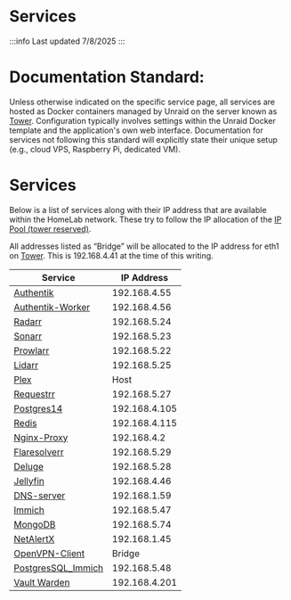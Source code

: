 # Services

:::info
Last updated 7/8/2025
:::

# **Documentation Standard:**

Unless otherwise indicated on the specific service page, all services are hosted as Docker containers managed by Unraid on the server known as [Tower](Hardware/Servers/Tower.md). Configuration typically involves settings within the Unraid Docker template and the application's own web interface. Documentation for services not following this standard will explicitly state their unique setup (e.g., cloud VPS, Raspberry Pi, dedicated VM).

# Services

Below is a list of services along with their IP address that are available within the HomeLab network. These try to follow the IP allocation of the [IP Pool (tower reserved)](Home/IP%20Pool%20%28tower%20reserved%29.md).

All addresses listed as “Bridge” will be allocated to the IP address for eth1 on [Tower](Hardware/Servers/Tower.md). This is 192.168.4.41 at the time of this writing.

| Service | IP Address |
| --- | --- |
| [Authentik](Services/Networking/Authentik.md) | 192.168.4.55 |
| [Authentik-Worker](Services/Networking/Authentik-Worker.md) | 192.168.4.56 |
| [Radarr](Services/Media/Radarr.md) | 192.168.5.24 |
| [Sonarr](Services/Media/Sonarr.md) | 192.168.5.23 |
| [Prowlarr](Services/Media/Prowlarr.md) | 192.168.5.22 |
| [Lidarr](Services/Media/Lidarr.md) | 192.168.5.25 |
| [Plex](Services/Media/Plex.md) | Host |
| [Requestrr](Services/Media/Requestrr.md) | 192.168.5.27 |
| [Postgres14](Services/Database/Postgres14.md) | 192.168.4.105 |
| [Redis](Services/Database/Redis.md) | 192.168.4.115 |
| [Nginx-Proxy](Services/Networking/Nginx-Proxy.md) | 192.168.4.2 |
| [Flaresolverr](Services/Media/Flaresolverr.md) | 192.168.5.29 |
| [Deluge](Services/Other%20Services/Deluge.md) | 192.168.5.28 |
| [Jellyfin](Services/Media/Jellyfin.md) | 192.168.4.46 |
| [DNS-server](Services/Networking/DNS-server.md) | 192.168.1.59 |
| [Immich](Services/Other%20Services/Immich.md) | 192.168.5.47 |
| [MongoDB](Services/Database/MongoDB.md) | 192.168.5.74 |
| [NetAlertX](Services/Networking/NetAlertX.md) | 192.168.1.45 |
| [OpenVPN-Client](Services/Networking/OpenVPN-Client.md) | Bridge |
| [PostgresSQL_Immich](Services/Database/PostgresSQL_Immich.md) | 192.168.5.48 |
| [Vault Warden](Services/Other%20Services/Vault%20Warden.md) | 192.168.4.201 |